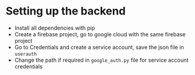 # Setting up the backend 

- Install all dependencies with pip
- Create a firebase project, go to google cloud with the same firebase project
- Go to Credentials and create a service account, save the json file in `userauth`
- Change the path if required in `google_auth.py` file for service account credentials 

